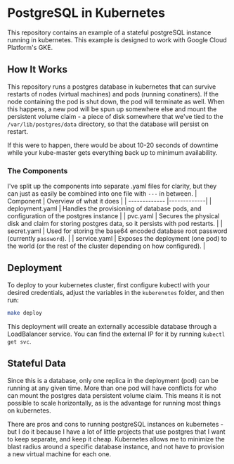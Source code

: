 # PostgreSQL in Kubernetes
This repository contains an example of a stateful postgreSQL instance running in kubernetes. This example is designed to work with Google Cloud Platform's GKE.

## How It Works
This repository runs a postgres database in kubernetes that can survive restarts of nodes (virtual machines) and pods (running conatiners). If the node containing the pod is shut down, the pod will terminate as well. When this happens, a new pod will be spun up somewhere else and mount the persistent volume claim - a piece of disk somewhere that we've tied to the `/var/lib/postgres/data` directory, so that the database will persist on restart.

If this were to happen, there would be about 10-20 seconds of downtime while your kube-master gets everything back up to minimum availability.

### The Components

I've split up the components into separate .yaml files for clarity, but they can just as easily be combined into one file with `---` in between.
| Component | Overview of what it does |
| ------------- |-------------|
| deployment.yaml | Handles the provisioning of database pods, and configuration of the postgres instance |
| pvc.yaml | Secures the physical disk and claim for storing postgres data, so it persists with pod restarts. |
| secret.yaml | Used for storing the base64 encoded database root password (currently `password`). |
| service.yaml | Exposes the deployment (one pod) to the world (or the rest of the cluster depending on how configured). |

## Deployment
To deploy to your kubernetes cluster, first configure kubectl with your desired credentials, adjust the variables in the `kuberenetes` folder, and then run:
```bash
make deploy
```

This deployment will create an externally accessible database through a LoadBalancer service. You can find the external IP for it by running `kubectl get svc`.

## Stateful Data
Since this is a database, only one replica in the deployment (pod) can be running at any given time. More than one pod will have conflicts for who can mount the postgres data persistent volume claim. This means it is not possible to scale horizontally, as is the advantage for running most things on kubernetes.

There are pros and cons to running postgreSQL instances on kubernetes - but I do it because I have a lot of little projects that use postgres that I want to keep separate, and keep it cheap. Kubernetes allows me to minimize the blast radius around a specific database instance, and not have to provision a new virtual machine for each one.
